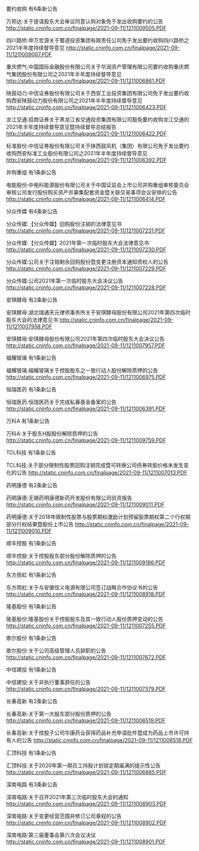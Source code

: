 要约收购 有6条新公告 

万邦达:关于提请股东大会审议同意认购对象免于发出收购要约的公告 http://static.cninfo.com.cn/finalpage/2021-09-11/1211009505.PDF 

四川路桥:申万宏源关于蜀道投资集团有限责任公司免于发出要约收购四川路桥之2021半年度持续督导意见 http://static.cninfo.com.cn/finalpage/2021-09-11/1211009007.PDF 

重庆燃气:中国国际金融股份有限公司关于华润资产管理有限公司要约收购重庆燃气集团股份有限公司之2021年半年度持续督导意见 http://static.cninfo.com.cn/finalpage/2021-09-11/1211006861.PDF 

陕鼓动力:中信证券股份有限公司关于西安工业投资集团有限公司免于发出要约收购西安陕鼓动力股份有限公司之2021年半年度持续督导意见 http://static.cninfo.com.cn/finalpage/2021-09-11/1211006423.PDF 

龙江交通:招商证券关于黑龙江省交通投资集团有限公司豁免要约收购龙江交通的2021年半年度持续督导意见暨持续督导总结报告 http://static.cninfo.com.cn/finalpage/2021-09-11/1211006422.PDF 

标准股份:中信证券股份有限公司关于陕西鼓风机（集团）有限公司免于发出要约收购西安标准工业股份有限公司之2021年半年度持续督导意见 http://static.cninfo.com.cn/finalpage/2021-09-11/1211006392.PDF 

并购重组 有1条新公告 

电能股份:中电科能源股份有限公司关于中国证监会上市公司并购重组审核委员会审核公司发行股份购买资产并募集配套资金暨关联交易事项会议安排的公告 http://static.cninfo.com.cn/finalpage/2021-09-11/1211006414.PDF 

分众传媒 有4条新公告 

分众传媒:【分众传媒】回购股份注销的法律意见书 http://static.cninfo.com.cn/finalpage/2021-09-11/1211007231.PDF 

分众传媒:【分众传媒】2021年第一次临时股东大会法律意见书 http://static.cninfo.com.cn/finalpage/2021-09-11/1211007230.PDF 

分众传媒:公司关于注销剩余回购股份暨变更注册资本通知债权人的公告 http://static.cninfo.com.cn/finalpage/2021-09-11/1211007229.PDF 

分众传媒:公司2021年第一次临时股东大会决议公告 http://static.cninfo.com.cn/finalpage/2021-09-11/1211007228.PDF 

安琪酵母 有2条新公告 

安琪酵母:湖北瑞通天元律师事务所关于安琪酵母股份有限公司2021年第四次临时股东大会的法律意见书 http://static.cninfo.com.cn/finalpage/2021-09-11/1211007958.PDF 

安琪酵母:安琪酵母股份有限公司2021年第四次临时股东大会决议公告 http://static.cninfo.com.cn/finalpage/2021-09-11/1211007957.PDF 

福耀玻璃 有1条新公告 

福耀玻璃:福耀玻璃关于控股股东之一致行动人股份解除质押的公告 http://static.cninfo.com.cn/finalpage/2021-09-11/1211006975.PDF 

恒瑞医药 有1条新公告 

恒瑞医药:恒瑞医药关于完成私募基金备案的公告 http://static.cninfo.com.cn/finalpage/2021-09-11/1211006391.PDF 

万科A 有1条新公告 

万科A:关于股东H股股份解除质押的公告 http://static.cninfo.com.cn/finalpage/2021-09-11/1211009759.PDF 

TCL科技 有1条新公告 

TCL科技:关于部分限制性股票回购注销完成暨可转换公司债券转股价格未发生变化的公告 http://static.cninfo.com.cn/finalpage/2021-09-11/1211007013.PDF 

药明康德 有2条新公告 

药明康德:无锡药明康德新药开发股份有限公司验资报告 http://static.cninfo.com.cn/finalpage/2021-09-11/1211009011.PDF 

药明康德:关于2018年限制性股票与股票期权激励计划预留股票期权第二个行权期部分行权结果暨股份上市公告 http://static.cninfo.com.cn/finalpage/2021-09-11/1211009010.PDF 

顺丰控股 有1条新公告 

顺丰控股:关于控股股东部分股份解除质押的公告 http://static.cninfo.com.cn/finalpage/2021-09-11/1211009186.PDF 

东方雨虹 有1条新公告 

东方雨虹:关于与安徽信义电源有限公司签订战略合作协议书的公告 http://static.cninfo.com.cn/finalpage/2021-09-11/1211008918.PDF 

隆基股份 有1条新公告 

隆基股份:隆基股份关于控股股东及其一致行动人股份质押变动的公告 http://static.cninfo.com.cn/finalpage/2021-09-11/1211007255.PDF 

歌尔股份 有1条新公告 

歌尔股份:关于公司高级管理人员辞职的公告 http://static.cninfo.com.cn/finalpage/2021-09-11/1211007672.PDF 

中信建投 有1条新公告 

中信建投:关于非执行董事辞任的公告 http://static.cninfo.com.cn/finalpage/2021-09-11/1211007379.PDF 

长春高新 有2条新公告 

长春高新:关于第一大股东部分股份质押的公告 http://static.cninfo.com.cn/finalpage/2021-09-11/1211006519.PDF 

长春高新:关于控股子公司华康药业获得药品补充申请批件暨成为药品上市许可持有人的公告 http://static.cninfo.com.cn/finalpage/2021-09-11/1211006518.PDF 

汇顶科技 有1条新公告 

汇顶科技:关于2020年第一期员工持股计划锁定期届满的提示性公告 http://static.cninfo.com.cn/finalpage/2021-09-11/1211006865.PDF 

深南电路 有3条新公告 

深南电路:关于召开2021年第三次临时股东大会的通知 http://static.cninfo.com.cn/finalpage/2021-09-11/1211008903.PDF 

深南电路:关于变更经营范围并修订公司章程的公告 http://static.cninfo.com.cn/finalpage/2021-09-11/1211008902.PDF 

深南电路:第三届董事会第六次会议决议 http://static.cninfo.com.cn/finalpage/2021-09-11/1211008901.PDF 

